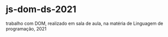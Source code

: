 # js-dom-ds-2021
trabalho com DOM, realizado em sala de aula, na matéria de Linguagem de programação, 2021
